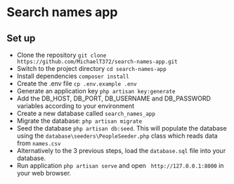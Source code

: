 # Search names app

## Set up

-   Clone the repository `git clone https://github.com/MichaelT372/search-names-app.git`
-   Switch to the project directory `cd search-names-app`
-   Install dependencies `composer install`
-   Create the .env file `cp .env.example .env`
-   Generate an application key `php artisan key:generate`
-   Add the DB_HOST, DB_PORT, DB_USERNAME and DB_PASSWORD variables according to your environment
-   Create a new database called `search_names_app`
-   Migrate the database: `php artisan migrate`
-   Seed the database `php artisan db:seed`. This will populate the database using the `database\seeders\PeopleSeeder.php` class which reads data from `names.csv`
-   Alternatively to the 3 previous steps, load the `database.sql` file into your database.
-   Run application `php artisan serve` and open ` http://127.0.0.1:8000` in your web browser.
